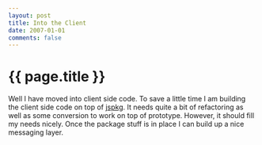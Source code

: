 ```yaml
---
layout: post
title: Into the Client
date: 2007-01-01
comments: false
---
```


{{ page.title }}
================

Well I have moved into client side code. To save a little time I am
building the client side code on top of
[jspkg](http://jspkg.sourceforge.net/). It needs quite a bit of
refactoring as well as some conversion to work on top of
prototype. However, it should fill my needs nicely. Once the package
stuff is in place I can build up a nice messaging layer.
